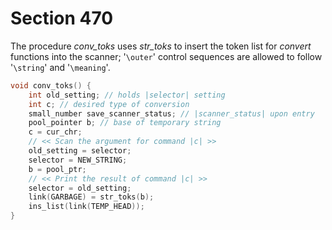 # Section 470

The procedure *conv_toks* uses *str_toks* to insert the token list for *convert* functions into the scanner; '`\outer`' control sequences are allowed to follow '`\string`' and '`\meaning`'.

```c parser/build_tokens.c
void conv_toks() {
    int old_setting; // holds |selector| setting
    int c; // desired type of conversion
    small_number save_scanner_status; // |scanner_status| upon entry
    pool_pointer b; // base of temporary string
    c = cur_chr;
    // << Scan the argument for command |c| >>
    old_setting = selector;
    selector = NEW_STRING;
    b = pool_ptr;
    // << Print the result of command |c| >>
    selector = old_setting;
    link(GARBAGE) = str_toks(b);
    ins_list(link(TEMP_HEAD));
}
```
